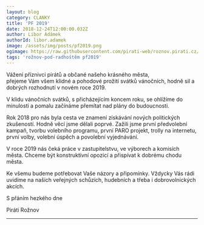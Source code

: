 ```yaml
---
layout: blog
category: CLANKY
title: 'PF 2019'
date: 2018-12-24T12:00:00.032Z
author: Libor Adámek
authorId: libor.adamek
image: /assets/img/posts/pf2019.png
ogimage: https://raw.githubusercontent.com/pirati-web/roznov.pirati.cz/master/assets/img/posts/pf2019.png
tags: 'rožnov-pod-radhoštěm pf2019'
---
```

Vážení příznivci pirátů a občané našeho krásného města,<br>
přejeme Vám všem klidné a pohodové prožití svátků vánočních,
hodně sil a dobrých rozhodnutí v novém roce 2019.

V klidu vánočních svátků, s přicházejícím koncem roku, se ohlížíme do minulosti a pomalu začínáme přemítat nad plány do budoucnosti.

Rok 2018 pro nás byla cesta ve znamení získávání nových politických zkušeností. Hodně věcí jsme dělali poprvé. Zažili jsme první předvolební kampaň, tvorbu volebního programu, první PARO projekt, trolly na internetu, první volby, volební úspěch a povolební vyjednávání.

V roce 2019 nás čeká práce v zastupitelstvu, ve výborech a komisích města. Chceme být konstruktivní opozicí a přispívat k dobrému chodu města.

Ke všemu budeme potřebovat Vaše názory a připomínky. Vždycky Vás rádi uvidíme na našich veřejných schůzích, hudebních a třeba i dobrovolnických akcích.

S přáním hezkého dne

Piráti Rožnov
- - -
